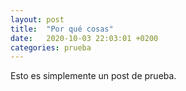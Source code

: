 ```yaml
---
layout: post
title:  "Por qué cosas"
date:   2020-10-03 22:03:01 +0200
categories: prueba
---
```

Esto es simplemente un post de prueba.
